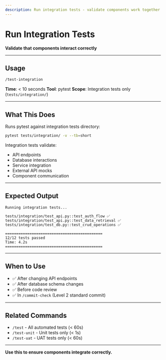 ```yaml
---
description: Run integration tests - validate components work together (< 10s)
---
```


# Run Integration Tests

**Validate that components interact correctly**

---

## Usage

```bash
/test-integration
```

**Time**: < 10 seconds
**Tool**: pytest
**Scope**: Integration tests only (`tests/integration/`)

---

## What This Does

Runs pytest against integration tests directory:

```bash
pytest tests/integration/ -v --tb=short
```

Integration tests validate:
- API endpoints
- Database interactions
- Service integration
- External API mocks
- Component communication

---

## Expected Output

```
Running integration tests...

tests/integration/test_api.py::test_auth_flow ✅
tests/integration/test_api.py::test_data_retrieval ✅
tests/integration/test_db.py::test_crud_operations ✅

============================================
12/12 tests passed
Time: 4.2s
============================================
```

---

## When to Use

- ✅ After changing API endpoints
- ✅ After database schema changes
- ✅ Before code review
- ✅ In `/commit-check` (Level 2 standard commit)

---

## Related Commands

- `/test` - All automated tests (< 60s)
- `/test-unit` - Unit tests only (< 1s)
- `/test-uat` - UAT tests only (< 60s)

---

**Use this to ensure components integrate correctly.**
